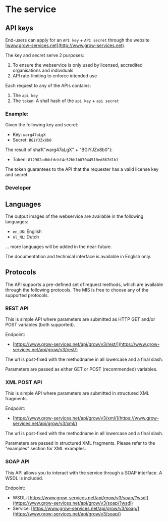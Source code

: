 # The service

## API keys

End-users can apply for an `API key` + `API secret` through the website [www.grow-services.net](http://www.grow-services.net). 

The key and secret serve 2 purposes:

1. To ensure the webservice is only used by licensed, accredited organisations and individuals
2. API rate-limiting to enforce intended use

Each request to any of the APIs contains:

1. The `api key`
2. The `token`: A sha1 hash of the `api key` + `api secret`

### Example:

Given the following key and secret:

* Key: `warg47aLgX`
* Secret: `BGiYJZx8b0`

The result of sha1("warg47aLgX" + "BGiYJZx8b0"):

* Token: `812982adbbfdcbf4c52bb1b07044510ed867d1b1`

The token guarantees to the API that the requester has a valid license key and secret.

### Developer 

## Languages

The output images of the webservice are available in  the following languages:

* `en_UK`: English
* `nl_NL`: Dutch

... more languages will be added in the near-future.

The documentation and technical interface is available in English only.

## Protocols

The API supports a pre-defined set of request methods, which are available through the following protocols. The MIS is free to choose any of the supported protocols.

### REST API

This is simple API where parameters are submitted as HTTP GET and/or POST variables (both supported).

Endpoint:

* [https://www.grow-services.net/api/grow/v3/rest/](https://www.grow-services.net/api/grow/v3/rest/)

The url is post-fixed with the methodname in all lowercase and a final slash.

Parameters are passed as either GET or POST (recommended) variables.

### XML POST API 

This is simple API where parameters are submitted in structured XML fragments.

Endpoint:

* [https://www.grow-services.net/api/grow/v3/xml/](https://www.grow-services.net/api/grow/v3/xml/)

The url is post-fixed with the methodname in all lowercase and a final slash.

Parameters are passed in structured XML fragments. Please refer to the "examples" section for XML examples.

### SOAP API

This API allows you to interact with the service through a SOAP interface. A WSDL is included.

Endpoint:

* WSDL: [https://www.grow-services.net/api/grow/v3/soap/?wsdl](https://www.grow-services.net/api/grow/v3/soap/?wsdl)
* Service: [https://www.grow-services.net/api/grow/v3/soap/](https://www.grow-services.net/api/grow/v3/soap/)


